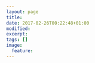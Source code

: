```yaml
---
layout: page
title: 
date: 2017-02-26T00:22:48+01:00
modified:
excerpt:
tags: []
image:
  feature:
---
```



